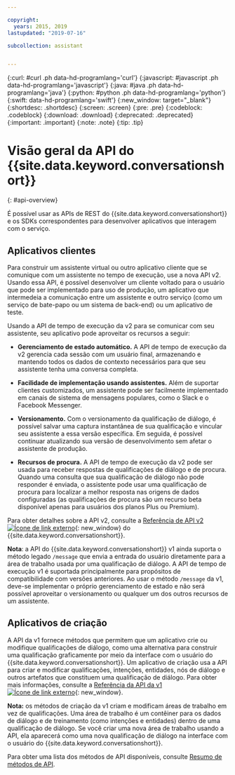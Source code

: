 ```yaml
---

copyright:
  years: 2015, 2019
lastupdated: "2019-07-16"

subcollection: assistant


---
```


{:curl: #curl .ph data-hd-programlang='curl'}
{:javascript: #javascript .ph data-hd-programlang='javascript'}
{:java: #java .ph data-hd-programlang='java'}
{:python: #python .ph data-hd-programlang='python'}
{:swift: data-hd-programlang='swift'}
{:new_window: target="_blank"}
{:shortdesc: .shortdesc}
{:screen: .screen}
{:pre: .pre}
{:codeblock: .codeblock}
{:download: .download}
{:deprecated: .deprecated}
{:important: .important}
{:note: .note}
{:tip: .tip}

# Visão geral da API do {{site.data.keyword.conversationshort}}
{: #api-overview}

É possível usar as APIs de REST do {{site.data.keyword.conversationshort}} e os SDKs correspondentes para desenvolver aplicativos que interagem com o serviço.

## Aplicativos clientes

Para construir um assistente virtual ou outro aplicativo cliente que se comunique com um assistente no tempo de execução, use a nova API v2. Usando essa API, é possível desenvolver um cliente voltado para o usuário que pode ser implementado para uso de produção, um aplicativo que intermedeia a comunicação entre um assistente e outro serviço (como um serviço de bate-papo ou um sistema de back-end) ou um aplicativo de teste.

Usando a API de tempo de execução da v2 para se comunicar com seu assistente, seu aplicativo pode aproveitar os recursos a seguir:

- **Gerenciamento de estado automático.** A API de tempo de execução da v2 gerencia cada sessão com um usuário final, armazenando e mantendo todos os dados de contexto necessários para que seu assistente tenha uma conversa completa.

- **Facilidade de implementação usando assistentes.** Além de suportar clientes customizados, um assistente pode ser facilmente implementado em canais de sistema de mensagens populares, como o Slack e o Facebook Messenger.

- **Versionamento.** Com o versionamento da qualificação de diálogo, é possível salvar uma captura instantânea de sua qualificação e vincular seu assistente a essa versão específica. Em seguida, é possível continuar atualizando sua versão de desenvolvimento sem afetar o assistente de produção.

- **Recursos de procura.** A API de tempo de execução da v2 pode ser usada para receber respostas de qualificações de diálogo e de procura. Quando uma consulta que sua qualificação de diálogo não pode responder é enviada, o assistente pode usar uma qualificação de procura para localizar a melhor resposta nas origens de dados configuradas (as qualificações de procura são um recurso beta disponível apenas para usuários dos planos Plus ou Premium).

Para obter detalhes sobre a API v2, consulte a [Referência de API v2 ![Ícone de link externo](../../icons/launch-glyph.svg "Ícone de link externo")](https://{DomainName}/apidocs/assistant-v2){: new_window} do {{site.data.keyword.conversationshort}}.

**Nota**: a API do {{site.data.keyword.conversationshort}} v1 ainda suporta o método legado `/message` que envia a entrada do usuário diretamente para a área de trabalho usada por uma qualificação de diálogo. A API de tempo de execução v1 é suportada principalmente para propósitos de compatibilidade com versões anteriores. Ao usar o método `/message` da v1, deve-se implementar o próprio gerenciamento de estado e não será possível aproveitar o versionamento ou qualquer um dos outros recursos de um assistente.

## Aplicativos de criação

A API da v1 fornece métodos que permitem que um aplicativo crie ou modifique qualificações de diálogo, como uma alternativa para construir uma qualificação graficamente por meio da interface com o usuário do {{site.data.keyword.conversationshort}}. Um aplicativo de criação usa a API para criar e modificar qualificações, intenções, entidades, nós de diálogo e outros artefatos que constituem uma qualificação de diálogo. Para obter mais informações, consulte a [Referência da API da v1 ![Ícone de link externo](../../icons/launch-glyph.svg "Ícone de link externo")](https://{DomainName}/apidocs/assistant){: new_window}.

  **Nota:** os métodos de criação da v1 criam e modificam áreas de trabalho em vez de qualificações. Uma área de trabalho é um contêiner para os dados de diálogo e de treinamento (como intenções e entidades) dentro de uma qualificação de diálogo. Se você criar uma nova área de trabalho usando a API, ela aparecerá como uma nova qualificação de diálogo na interface com o usuário do {{site.data.keyword.conversationshort}}.

Para obter uma lista dos métodos de API disponíveis, consulte [Resumo de métodos de API](/docs/services/assistant?topic=assistant-api-methods).
